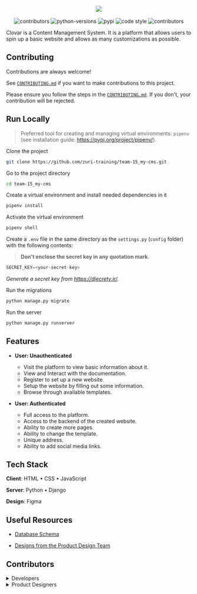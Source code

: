 <p align="center">
  <img src="https://user-images.githubusercontent.com/87664239/183072505-f90dfcf1-8347-4fba-bb0a-e022f0fdee33.png">
  <br>
  <br>
   <img src="https://img.shields.io/badge/license-MIT-brightgreen" alt="contributors" href="https://github.com/zuri-training/team-15_my-cms/blob/main/LICENSE">
   <img src="https://img.shields.io/pypi/pyversions/django" alt="python-versions" href="https://www.python.org/downloads/">
   <img src="https://img.shields.io/pypi/v/pipenv" alt="pypi" href="https://python.org/pypi/pipenv">
   <img src="https://img.shields.io/badge/code%20style-black%20%7C%20prettier-blueviolet" alt="code style" href="#badge">
   <img src="https://img.shields.io/github/contributors/zuri-training/team-15_my-cms" alt="contributors" href="https://github.com/zuri-training/team-15_my-cms/graphs/contributors">
</p>

Clovar is a Content Management System.
It is a platform that allows users to spin up a basic website and allows as many customizations as possible.

## Contributing

Contributions are always welcome!

See [`CONTRIBUTING.md`](https://github.com/zuri-training/my_cms-pjt-15/blob/main/CONTRIBUTING.md) if you want to make contributions to this project.

Please ensure you follow the steps in the [`CONTRIBUTING.md`](https://github.com/zuri-training/my_cms-pjt-15/blob/main/CONTRIBUTING.md). If you don't, your contribution will be rejected.

## Run Locally

> Preferred tool for creating and managing virtual environments: `pipenv` (see installation guide: <https://pypi.org/project/pipenv/>).

Clone the project

```bash
git clone https://github.com/zuri-training/team-15_my-cms.git
```

Go to the project directory

```bash
cd team-15_my-cms
```

Create a virtual environment and install needed dependencies in it

```bash
pipenv install
```

Activate the virtual environment

```bash
pipenv shell
```

Create a `.env` file in the same directory as the `settings.py` (`config` folder) with the following contents:

> **Don't enclose the secret key in any quotation mark.**

```python
SECRET_KEY=<your-secret-key>
```

*Generate a secret key from <https://djecrety.ir/>.*

Run the migrations

```python
python manage.py migrate
```

Run the server

```python
python manage.py runserver
```

## Features

- **User: Unauthenticated**
  - Visit the platform to view basic information about it.
  - View and Interact with the documentation.
  - Register to set up a new website.
  - Setup the website by filling out some information.
  - Browse through available templates.

- **User: Authenticated**
  - Full access to the platform.
  - Access to the backend of the created website.
  - Ability to create more pages.
  - Ability to change the template.
  - Unique address.
  - Ability to add social media links.

## Tech Stack

**Client**: HTML • CSS • JavaScript

**Server**: Python • Django

**Design**: Figma

## Useful Resources

- [Database Schema](https://drawsql.app/optimistic/diagrams/team-15-my-cms)

- [Designs from the Product Design Team](https://github.com/zuri-training/my_cms-pjt-15/blob/main/DESIGNS.md)

## Contributors

<details><summary>Developers</summary>

- [@jeremiey](https://www.github.com/jeremiey)
- [@chidiarua](https://www.github.com/chidiarua)
- [@steph-ayo](https://www.github.com/steph-ayo)
- [@optimistictech](https://www.github.com/optimistictech)
- [@alvanokey](https://www.github.com/alvanokey)
- [@magnificientStudios](https://www.github.com/magnificientStudios)
- [@BioMeindinyo](https://www.github.com/BioMeindinyo)
- [@yusufadegbite](https://www.github.com/yusufadegbite)
- [@Noble101](https://www.github.com/Noble101)
- [@musoye](https://www.github.com/musoye)
- [@Chelsofia](https://www.github.com/Chelsofia)
- [@Ismat27](https://www.github.com/Ismat27)
- [@Prideland-okoi](https://github.com/Prideland-okoi)

</details>

<details><summary>Product Designers</summary>

- [@Paccid](https://www.github.com/Paccid)
- [@Bisolaawwal](https://www.github.com/Bisolaawwal)
- [@Rhoda-k](https://www.github.com/Rhoda-k)
- [@Anya-ndulue](https://www.github.com/Anya-ndulue)
- [@Temarii](https://www.github.com/Temarii)
- [@Dizue](https://www.github.com/Dizue)
- [@Joshua-Ogunwoolu](https://github.com/Joshua-Ogunwoolu)
- [@Emmanuel-Etukudo](https://www.github.com/Emmanuel-Etukudo)

</details>
